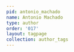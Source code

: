 ```yaml
---
pid: antonio_machado
name: Antonio Machado
type: author
order: '017'
layout: tagpage
collection: author_tags
---
```

